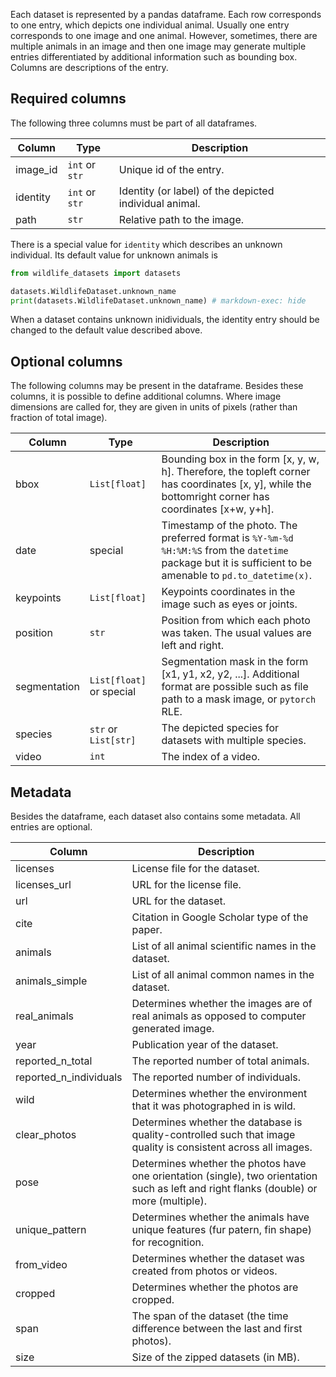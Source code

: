 Each dataset is represented by a pandas dataframe. Each row corresponds to one entry, which depicts one individual animal. Usually one entry corresponds to one image and one animal. However, sometimes, there are multiple animals in an image and then one image may generate multiple entries differentiated by additional information such as bounding box. Columns are descriptions of the entry.


## Required columns

The following three columns must be part of all dataframes.

| Column   | Type | Description |
|----------|------|-------------|
| image_id | `int` or `str` | Unique id of the entry. |
| identity | `int` or `str` | Identity (or label) of the depicted individual animal. |
| path     | `str` | Relative path to the image. |

There is a special value for `identity` which describes an unknown individual. Its default value for unknown animals is

```python exec="true" source="above" result="console"
from wildlife_datasets import datasets

datasets.WildlifeDataset.unknown_name
print(datasets.WildlifeDataset.unknown_name) # markdown-exec: hide
```

When a dataset contains unknown inidividuals, the identity entry should be changed to the default value described above.


## Optional columns

The following columns may be present in the dataframe. Besides these columns, it is possible to define additional columns. Where image dimensions are called for, they are given in units of pixels (rather than fraction of total image). 

| Column | Type | Description |
|--------|------|-------------|
| bbox | `List[float]` | Bounding box in the form [x, y, w, h]. Therefore, the topleft corner has coordinates [x, y], while the bottomright corner has coordinates [x+w, y+h]. |
| date | special | Timestamp of the photo. The preferred format is `%Y-%m-%d %H:%M:%S` from the `datetime` package but it is sufficient to be amenable to `pd.to_datetime(x)`. |
| keypoints | `List[float]` | Keypoints coordinates in the image such as eyes or joints. |
| position | `str` | Position from which each photo was taken. The usual values are left and right. |
| segmentation | `List[float]` or special | Segmentation mask in the form [x1, y1, x2, y2, ...]. Additional format are possible such as file path to a mask image, or `pytorch` RLE. |
| species | `str` or `List[str]` | The depicted species for datasets with multiple species. |
| video | `int` | The index of a video. |


## Metadata

Besides the dataframe, each dataset also contains some metadata. All entries are optional.

| Column | Description |
|--------|-------------|
| licenses | License file for the dataset. |
| licenses_url | URL for the license file. |
| url | URL for the dataset. |
| cite | Citation in Google Scholar type of the paper. |
| animals | List of all animal scientific names in the dataset. |
| animals_simple | List of all animal common names in the dataset. |
| real_animals | Determines whether the images are of real animals as opposed to computer generated image. |
| year | Publication year of the dataset. |
| reported_n_total | The reported number of total animals. |
| reported_n_individuals | The reported number of individuals. |
| wild | Determines whether the environment that it was photographed in is wild. |
| clear_photos | Determines whether the database is quality-controlled such that image quality is consistent across all images. |
| pose | Determines whether the photos have one orientation (single), two orientation such as left and right flanks (double) or more (multiple). |
| unique_pattern | Determines whether the animals have unique features (fur patern, fin shape) for recognition. |
| from_video | Determines whether the dataset was created from photos or videos. |
| cropped | Determines whether the photos are cropped. |
| span | The span of the dataset (the time difference between the last and first photos). |
| size | Size of the zipped datasets (in MB). |
